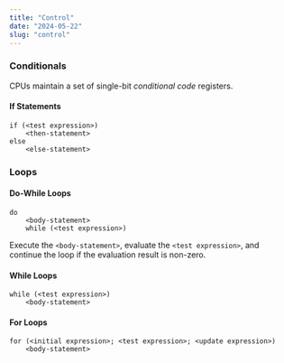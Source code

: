 ```yaml
---
title: "Control"
date: "2024-05-22"
slug: "control"
---
```


### Conditionals

CPUs maintain a set of single-bit *conditional code* registers.

#### If Statements

```
if (<test expression>)
    <then-statement>
else
    <else-statement>
```

### Loops

#### Do-While Loops

```
do
    <body-statement>
    while (<test expression>)
```

Execute the `<body-statement>`, evaluate the `<test expression>`, and continue the loop if the evaluation result is non-zero.

#### While Loops
```
while (<test expression>)
    <body-statement>
```

#### For Loops

```
for (<initial expression>; <test expression>; <update expression>)
    <body-statement>
```